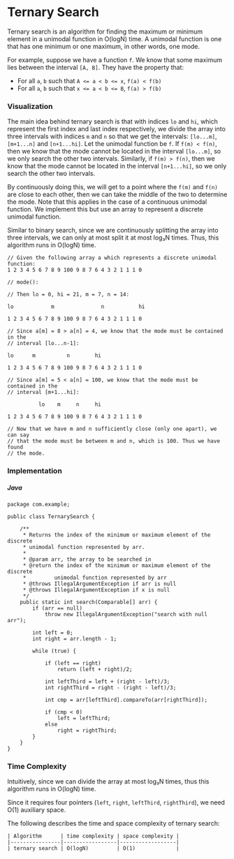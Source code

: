 # Ternary Search

Ternary search is an algorithm for finding the maximum or minimum element in a 
unimodal function in O(logN) time. A unimodal function is one that has one 
minimum or one maximum, in other words, one mode. 

For example, suppose we have a function `f`. We know that some maximum lies
between the interval `[A, B]`. They
 have the property that:

- For all `a`, `b` such that `A <= a < b <= x`, `f(a) < f(b)`
- For all `a`, `b` such that `x <= a < b <= B`, `f(a) > f(b)`

### Visualization

The main idea behind ternary search is that with indices `lo` and `hi`, which 
represent the first index and last index respectively, we divide the array into 
three intervals with indices `m` and `n` so that we get the intervals: 
`[lo...m]`, `[m+1...n]` and `[n+1...hi]`. Let the unimodal function be `f`. 
If `f(m) < f(n)`, then we know that the mode cannot be located in the interval 
`[lo...m]`, so we only search the other two intervals. Similarly, if 
`f(m) > f(n)`, then we know that the mode cannot be located in the interval 
`[n+1...hi]`, so we only search the other two intervals.

By continuously doing this, we will get to a point where the `f(m)` and `f(n)` 
are close to each other, then we can take the middle of the two to determine 
the mode. Note that this applies in the case of a continuous unimodal function. 
We implement this but use an array to represent a discrete unimodal function.

Similar to binary search, since we are continuously splitting the array into 
three intervals, we can only at most split it at most log&#8323;N times. Thus, 
this algorithm runs in O(logN) time.

```
// Given the following array a which represents a discrete unimodal function:
1 2 3 4 5 6 7 8 9 100 9 8 7 6 4 3 2 1 1 1 0

// mode():

// Then lo = 0, hi = 21, m = 7, n = 14:

lo            m               n           hi   

1 2 3 4 5 6 7 8 9 100 9 8 7 6 4 3 2 1 1 1 0

// Since a[m] = 8 > a[n] = 4, we know that the mode must be contained in the
// interval [lo...n-1]:

lo      m          n        hi  

1 2 3 4 5 6 7 8 9 100 9 8 7 6 4 3 2 1 1 1 0

// Since a[m] = 5 < a[n] = 100, we know that the mode must be contained in the
// interval [m+1...hi]:

          lo    m     n     hi  

1 2 3 4 5 6 7 8 9 100 9 8 7 6 4 3 2 1 1 1 0

// Now that we have m and n sufficiently close (only one apart), we can say
// that the mode must be between m and n, which is 100. Thus we have found
// the mode.
```

### Implementation 

##### Java

```
package com.example;

public class TernarySearch {

    /**
     * Returns the index of the minimum or maximum element of the discrete
     * unimodal function represented by arr.
     *
     * @param arr, the array to be searched in
     * @return the index of the minimum or maximum element of the discrete
     *         unimodal function represented by arr
     * @throws IllegalArgumentException if arr is null
     * @throws IllegalArgumentException if x is null
     */
    public static int search(Comparable[] arr) {
        if (arr == null)
            throw new IllegalArgumentException("search with null arr");

        int left = 0;
        int right = arr.length - 1;

        while (true) {

            if (left == right)
                return (left + right)/2;

            int leftThird = left + (right - left)/3;
            int rightThird = right - (right - left)/3;

            int cmp = arr[leftThird].compareTo(arr[rightThird]);

            if (cmp < 0)
                left = leftThird;
            else
                right = rightThird;
        }
    }
}
```

### Time Complexity

Intuitively, since we can divide the array at most log&#8323;N times, thus this
algorithm runs in O(logN) time.

Since it requires four pointers (`left`, `right`, `leftThird`, `rightThird`), 
we need O(1) auxiliary space.

The following describes the time and space complexity of ternary search:

```
| Algorithm      | time complexity | space complexity |
|----------------|-----------------|------------------|
| ternary search | O(logN)         | O(1)             |
```